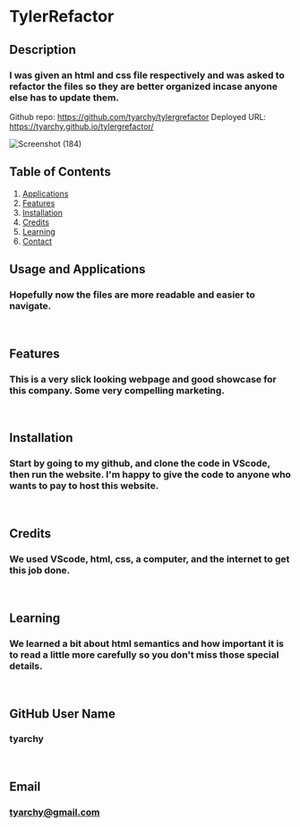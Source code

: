 # TylerRefactor

## Description
### I was given an html and css file respectively and was asked to refactor the files so they are better organized incase anyone else has to update them.
  
  Github repo: https://github.com/tyarchy/tylergrefactor
  Deployed URL: https://tyarchy.github.io/tylergrefactor/
  
  ![Screenshot (184)](https://user-images.githubusercontent.com/92496520/170183833-97640fac-52ef-44b5-ab33-50b84b63ef48.png)

  
## Table of Contents
1. [Applications](#Features)
2. [Features](#Features)
3. [Installation](#installation)
4. [Credits](#credits)
5. [Learning](#learning)
6. [Contact](#email)



## Usage and Applications
### Hopefully now the files are more readable and easier to navigate.

<p>&nbsp;</p>  

## Features
### This is a very slick looking webpage and good showcase for this company.  Some very compelling marketing.  

<p>&nbsp;</p>

## Installation
### Start by going to my github, and clone the code in VScode, then run the website.  I'm happy to give the code to anyone who wants to pay to host this website.

<p>&nbsp;</p>
  
## Credits
### We used VScode, html, css, a computer, and the internet to get this job done.

<p>&nbsp;</p>
  
## Learning
### We learned a bit about html semantics and how important it is to read a little more carefully so you don't miss those special details.

<p>&nbsp;</p>
  
## GitHub User Name
### tyarchy

<p>&nbsp;</p>
  
## Email
### tyarchy@gmail.com

  
